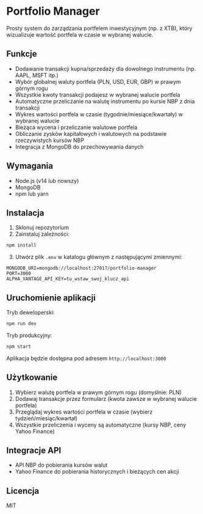 # Portfolio Manager

Prosty system do zarządzania portfelem inwestycyjnym (np. z XTB), który wizualizuje wartość portfela w czasie w wybranej walucie.

## Funkcje

- Dodawanie transakcji kupna/sprzedaży dla dowolnego instrumentu (np. AAPL, MSFT itp.)
- Wybór globalnej waluty portfela (PLN, USD, EUR, GBP) w prawym górnym rogu
- Wszystkie kwoty transakcji podajesz w wybranej walucie portfela
- Automatyczne przeliczanie na walutę instrumentu po kursie NBP z dnia transakcji
- Wykres wartości portfela w czasie (tygodnie/miesiące/kwartały) w wybranej walucie
- Bieżąca wycena i przeliczanie walutowe portfela
- Obliczanie zysków kapitałowych i walutowych na podstawie rzeczywistych kursów NBP
- Integracja z MongoDB do przechowywania danych

## Wymagania

- Node.js (v14 lub nowszy)
- MongoDB
- npm lub yarn

## Instalacja

1. Sklonuj repozytorium
2. Zainstaluj zależności:
```bash
npm install
```

3. Utwórz plik `.env` w katalogu głównym z następującymi zmiennymi:
```
MONGODB_URI=mongodb://localhost:27017/portfolio-manager
PORT=3000
ALPHA_VANTAGE_API_KEY=tu_wstaw_swoj_klucz_api
```

## Uruchomienie aplikacji

Tryb deweloperski:
```bash
npm run dev
```

Tryb produkcyjny:
```bash
npm start
```

Aplikacja będzie dostępna pod adresem `http://localhost:3000`

## Użytkowanie

1. Wybierz walutę portfela w prawym górnym rogu (domyślnie: PLN)
2. Dodawaj transakcje przez formularz (kwota zawsze w wybranej walucie portfela)
3. Przeglądaj wykres wartości portfela w czasie (wybierz tydzień/miesiąc/kwartał)
4. Wszystkie przeliczenia i wyceny są automatyczne (kursy NBP, ceny Yahoo Finance)

## Integracje API

- API NBP do pobierania kursów walut
- Yahoo Finance do pobierania historycznych i bieżących cen akcji

## Licencja

MIT 